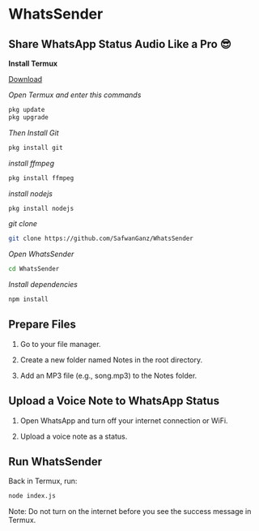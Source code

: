 # WhatsSender

## Share WhatsApp Status Audio Like a Pro 😎

**Install Termux**

[Download](https://github.com/termux/termux-app/releases/download/v0.119.0-beta.1/termux-app_v0.119.0-beta.1+apt-android-7-github-debug_universal.apk)


*Open Termux and enter this commands*

```bash
pkg update
pkg upgrade
```

*Then Install Git*

```bash
pkg install git
```

*install ffmpeg*

```bash
pkg install ffmpeg
```

*install nodejs*

```bash
pkg install nodejs
```

*git clone*

```bash
git clone https://github.com/SafwanGanz/WhatsSender
```

*Open WhatsSender*

```bash
cd WhatsSender
```

*Install dependencies*

```bash
npm install
```

## Prepare Files

1. Go to your file manager.


2. Create a new folder named Notes in the root directory.


3. Add an MP3 file (e.g., song.mp3) to the Notes folder.



## Upload a Voice Note to WhatsApp Status

1. Open WhatsApp and turn off your internet connection or WiFi.


2. Upload a voice note as a status.

## Run WhatsSender

Back in Termux, run:
```bash
node index.js
```


Note:
Do not turn on the internet before you see the success message in Termux.
